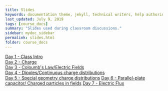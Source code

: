 ```yaml
---
title: Slides
keywords: documentation theme, jekyll, technical writers, help authoring tools, hat replacements
last_updated: July 9, 2019
tags: [course_docs]
summary: "Slides used during classroom discussions."
sidebar: mydoc_sidebar
permalink: slides.html
folder: course_docs
---
```



 [Day 1 - Class Intro][day1]  
 [Day 2 - Charge][day2]  
 [Day 3 - Coloumb's Law/Electric Fields][day3]  
 [Day 4 - Dipoles/Continuous charge distributions][day4]  
 [Day 5 - Special geometry charge distributions][day5] 
 [Day 6 - Parallel-plate capacitor/ Charged particles in fields][day6] 
 [Day 7 - Electric Flux][day7]  
 <!--- [Day 8 - Gauss's Law][day8]  -->
 <!--- [Day 9 - Electric Potential Energy][day9]-->  
 <!--- [Day 10 - Electric Potential][day10]  -->
 <!--- [Day 11 - Potential to Field][day11]    -->
 <!--- [Day 12 - Capacitors][day12]  -->
 <!--- [Day 13 - Current][day13]  -->
 <!--- [Day 14 - Conductivity][day14]-->    
 <!--- [Day 15 - Simple Circuits][day15]-->     
 <!--- [Day 16 - Resistors][day16]    -->
 <!--- [Day 17 - RC circuits][day17]  -->
 <!--- [Day 18 - The magnetic Field][day18] --> 
 <!--- [Day 19 - Ampere's Law][day19]      -->
 <!--- [Day 20 - Magnetic Forces][day20]     -->
 <!--- [Day 21 - Magnetic Materials][day21]  -->
 <!--- [Day 22 - Magnetic Flux; Lenz's law][day22]-->  
 <!--- [Day 23 - Faraday's Law][day23]      -->
 <!--- [Day 24 - Inductors; LC circuits][day24]-->      
 <!--- [Day 25 - LR circuits][day25]      -->
 <!--- [Day 26 - Phasors; AC capacitor circuits][day26]-->   
 <!--- [Day 27 - RLC circuits][day27]      -->

[day1]: ../course_docs/slides/D1-IntroToPH220.pdf  
[day2]: ../course_docs/slides/D2-Charge.pdf  
[day3]: ../course_docs/slides/D3-ColoumbsLaw.pdf  
[day4]: ../course_docs/slides/D4-Continuous_Charge_Distributions.pdf  
[day5]: ../course_docs/slides/D5-Special_Geometry.pdf  
[day6]: ../course_docs/slides/D6-Parallel_Plate_Capacitor.pdf  
[day7]: ../course_docs/slides/D7-Electric_Flux.pdf  
[day8]: ../course_docs/slides/D8-Gauss_Law.pdf    
[day9]: ../course_docs/slides/D9-Electric_Potential_Energy.pdf    
[day10]: ../course_docs/slides/D10-Electric_Potential.pdf    
[day11]: ../course_docs/slides/D11-Potential_to_Field.pdf    
[day12]: ../course_docs/slides/D12-Capacitors.pdf  
[day13]: ../course_docs/slides/D13-Current.pdf  
[day14]: ../course_docs/slides/D14-Conductivity.pdf  
[day15]: ../course_docs/slides/D15-Simple_Circuits.pdf  
[day16]: ../course_docs/slides/D16-Resistors.pdf  
[day17]: ../course_docs/slides/D17-RC.pdf  
[day18]: ../course_docs/slides/D18-Magnetic_Field.pdf  
[day19]: ../course_docs/slides/D19-wire_loops_Ampere.pdf  
[day20]: ../course_docs/slides/D20-Magnetic_Forces.pdf  
[day21]: ../course_docs/slides/D21-Magnetic_Materials.pdf  
[day22]: ../course_docs/slides/D22-Flux_Lenz.pdf  
[day23]: ../course_docs/slides/D23-Faradays_Law.pdf  
[day24]: ../course_docs/slides/D24-Inductors_LC.pdf  
[day25]: ../course_docs/slides/D25-LR_Circuits.pdf  
[day26]: ../course_docs/slides/D26-Phasors_Capacitors.pdf  
[day27]: ../course_docs/slides/D27-RLC.pdf  
